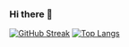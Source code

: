 ### Hi there 👋

[![GitHub Streak](https://streak-stats.demolab.com?user=mustafaomereser&theme=tokyonight&hide_border=true&border_radius=8&date_format=M%20j%5B%2C%20Y%5D)](https://git.io/streak-stats) [![Top Langs](https://github-readme-stats.vercel.app/api/top-langs/?username=mustafaomereser&layout=compact&theme=vision-friendly-dark)](https://github.com/anuraghazra/github-readme-stats)
